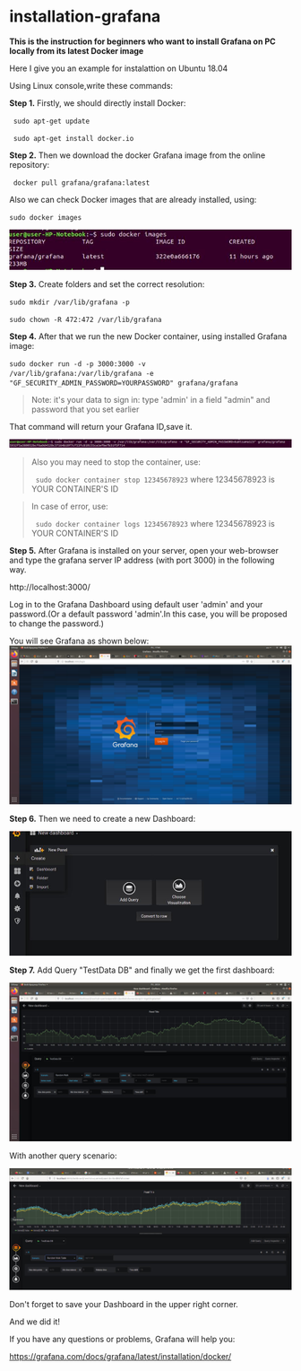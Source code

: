 # installation-grafana
**This is the instruction for beginners who want to install Grafana on PC locally from its latest Docker image**

Here I give you an example for instalattion on Ubuntu 18.04

Using Linux console,write these commands:

**Step 1.** Firstly, we should directly install Docker: 

<code> sudo apt-get update </code>

<code> sudo apt-get install docker.io</code>

**Step 2.** Then we download the docker Grafana image from the online repository:

<code> docker pull grafana/grafana:latest</code>

Also we can check Docker images that are already installed, using:

<code>sudo docker images</code>

![Docker images](https://github.com/shmyaksi/installation-grafana/raw/master/img1.jpg)

**Step 3.** Create folders and set the correct resolution:

<code>sudo mkdir /var/lib/grafana -p</code>

<code>sudo chown -R 472:472 /var/lib/grafana</code>

**Step 4.** After that we run the new Docker container, using installed Grafana image:

<code>sudo docker run -d -p 3000:3000 -v /var/lib/grafana:/var/lib/grafana -e "GF_SECURITY_ADMIN_PASSWORD=YOURPASSWORD" grafana/grafana</code>

<blockquote>Note: it's your data to sign in: type 'admin' in a field "admin" and password that you set earlier
</blockquote>

That command will return your Grafana ID,save it.

![Grafana ID](https://github.com/shmyaksi/installation-grafana/raw/master/img2.jpg)

<blockquote>Also you may need to stop the container, use: 

<code> sudo docker container stop 12345678923</code> where  12345678923 is YOUR CONTAINER'S ID </blockquote>

<blockquote>In case of error, use:

<code> sudo docker container logs 12345678923</code> where  12345678923 is YOUR CONTAINER'S ID </blockquote>

**Step 5.** After Grafana is installed on your server, open your web-browser and type the grafana server IP address (with port 3000) in the following way.

http://localhost:3000/

Log in to the Grafana Dashboard using default user 'admin' and your password.(Or a default password 'admin'.In this case, you will be proposed to change the password.)

You will see Grafana as shown below:
![Grafana](https://github.com/shmyaksi/installation-grafana/raw/master/image1.jpg)

**Step 6.** Then we need to create a new Dashboard: 

![Grafana](https://github.com/shmyaksi/installation-grafana/raw/master/image12.jpg)

**Step 7.** Add Query "TestData DB" and finally we get the first dashboard:

![Grafana](https://github.com/shmyaksi/installation-grafana/raw/master/image2.jpg)


With another query scenario:


![Grafana](https://github.com/shmyaksi/installation-grafana/raw/master/image4.jpg)


Don't forget to save your Dashboard in the upper right corner.

And we did it! 

If you have any questions or problems, Grafana will help you:

https://grafana.com/docs/grafana/latest/installation/docker/


